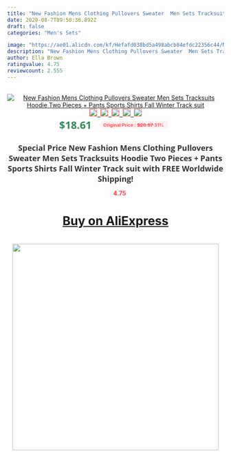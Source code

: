 ```yaml
---
title: "New Fashion Mens Clothing Pullovers Sweater  Men Sets Tracksuits Hoodie Two Pieces + Pants Sports Shirts Fall Winter Track suit"
date: 2020-08-7T09:50:36.892Z
draft: false
categories: "Men's Sets"

image: "https://ae01.alicdn.com/kf/Hefafd038bd5a498abcb84efdc22356c44/New-Fashion-Mens-Clothing-Pullovers-Sweater-Men-Sets-Tracksuits-Hoodie-Two-Pieces-Pants-Sports-Shirts-Fall.jpg"
description: "New Fashion Mens Clothing Pullovers Sweater  Men Sets Tracksuits Hoodie Two Pieces + Pants Sports Shirts Fall Winter Track suit"
author: Ella Brown
ratingvalue: 4.75
reviewcount: 2.555
---
```

<br>
<div style="text-align: center;">
<a href="https://s.click.aliexpress.com/e/_AEwLPr" target="_blank" rel="nofollow noopener noreferrer"><img alt="New Fashion Mens Clothing Pullovers Sweater  Men Sets Tracksuits Hoodie Two Pieces + Pants Sports Shirts Fall Winter Track suit" class="magnifier-image" src="https://ae01.alicdn.com/kf/Hefafd038bd5a498abcb84efdc22356c44/New-Fashion-Mens-Clothing-Pullovers-Sweater-Men-Sets-Tracksuits-Hoodie-Two-Pieces-Pants-Sports-Shirts-Fall.jpg_640x640.jpg">
<br>
<img style="border:1px solid salmon" src="https://ae01.alicdn.com/kf/Hefafd038bd5a498abcb84efdc22356c44/New-Fashion-Mens-Clothing-Pullovers-Sweater-Men-Sets-Tracksuits-Hoodie-Two-Pieces-Pants-Sports-Shirts-Fall.jpg_120x120.jpg">&nbsp;&nbsp;<img style="border:1px solid salmon" src="https://ae01.alicdn.com/kf/H44aeb3ab9608490d9092b160f6ddf996p/New-Fashion-Mens-Clothing-Pullovers-Sweater-Men-Sets-Tracksuits-Hoodie-Two-Pieces-Pants-Sports-Shirts-Fall.jpg_120x120.jpg">&nbsp;&nbsp;<img style="border:1px solid salmon" src="https://ae01.alicdn.com/kf/H3907ebe105264b81a7b3dfe00a07bd9dt/New-Fashion-Mens-Clothing-Pullovers-Sweater-Men-Sets-Tracksuits-Hoodie-Two-Pieces-Pants-Sports-Shirts-Fall.jpg_120x120.jpg">&nbsp;&nbsp;<img style="border:1px solid salmon" src="https://ae01.alicdn.com/kf/H2e298b3cfacf456b821ab161cbaa57e99/New-Fashion-Mens-Clothing-Pullovers-Sweater-Men-Sets-Tracksuits-Hoodie-Two-Pieces-Pants-Sports-Shirts-Fall.jpg_120x120.jpg">&nbsp;&nbsp;<img style="border:1px solid salmon" src="https://ae01.alicdn.com/kf/H0d56a63698c5478aac9c6818dc65c463Q/New-Fashion-Mens-Clothing-Pullovers-Sweater-Men-Sets-Tracksuits-Hoodie-Two-Pieces-Pants-Sports-Shirts-Fall.jpg_120x120.jpg"></a></div><br0>
<div style="text-align: center;"><span style="background-color: white; border: 0px; box-sizing: border-box; color: seagreen; display: inline-block; font-family: &quot;open sans&quot; , &quot;arial&quot; , &quot;helvetica&quot; , sans-serif , &quot;heiti&quot;; font-size: 24px; font-stretch: inherit; font-weight: 700; line-height: inherit; margin: 0px 10px 0px 0px; padding: 0px; vertical-align: middle;">$18.61 </span>
<span style="background: rgb(255 , 241 , 241); border-radius: 3px; border: 0px; box-sizing: border-box; color: #ff4747; display: inline-block; font-family: inherit; font-size: 12px; font-stretch: inherit; font-style: inherit; font-variant: inherit; font-weight: 600; line-height: inherit; margin: 0px; padding: 2px 5px; transform: scale(0.9); vertical-align: middle;">Original Price : <b style="text-decoration: line-through;">$26.97 </b> 31%&nbsp;&nbsp;</span></div>
<h1 style="color: #333333; display: inline-block; font-family: &quot;open sans&quot; , &quot;arial&quot; , &quot;helvetica&quot; , sans-serif , &quot;heiti&quot;; font-size: 18px; font-stretch: inherit; font-weight: 700; text-align: center;">Special Price New Fashion Mens Clothing Pullovers Sweater  Men Sets Tracksuits Hoodie Two Pieces + Pants Sports Shirts Fall Winter Track suit with FREE Worldwide Shipping!</h1>
<div style="color: #ff4747; text-align: center;">
<img src="https://4.bp.blogspot.com/-M0ZcTcb-5uY/XleCXlxnR4I/AAAAAAAAAEc/OrjgMkXV1oMQFaCRZj5HQwOCBcu3w1FegCPcBGAYYCw/s1600/star.png" style="height: 15px;">&nbsp;<b>4.75</b></div>
<div class="button_cont" align="center"><a class="buynow_a" href="https://s.click.aliexpress.com/e/_AEwLPr" target="_blank" rel="nofollow noopener noreferrer"><H1>Buy on AliExpress</H1></a></div><br>
<div class="separator" style="clear: both; text-align: center;">
<img src="https://lh3.googleusercontent.com/-pTy5HemUv9M/XlePHvY0dAI/AAAAAAAAAE4/0nX5iRUoIWY8eMW9Dpxeirr157OZliDIgCLcBGAsYHQ/s1600/badge.gif" width="480">
</div>
